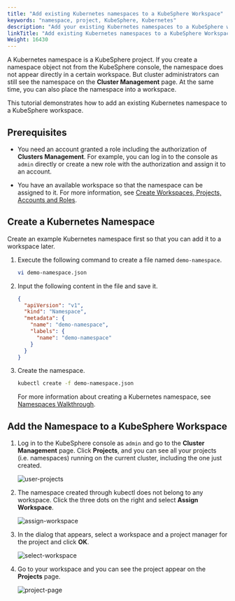 ```yaml
---
title: "Add existing Kubernetes namespaces to a KubeSphere Workspace"
keywords: "namespace, project, KubeSphere, Kubernetes"
description: "Add your existing Kubernetes namespaces to a KubeSphere workspace."
linkTitle: "Add existing Kubernetes namespaces to a KubeSphere Workspace"
Weight: 16430
---
```


A Kubernetes namespace is a KubeSphere project. If you create a namespace object not from the KubeSphere console, the namespace does not appear directly in a certain workspace. But cluster administrators can still see the namespace on the **Cluster Management** page. At the same time, you can also place the namespace into a workspace.

This tutorial demonstrates how to add an existing Kubernetes namespace to a KubeSphere workspace.

## Prerequisites

- You need an account granted a role including the authorization of **Clusters Management**. For example, you can log in to the console as `admin` directly or create a new role with the authorization and assign it to an account.

- You have an available workspace so that the namespace can be assigned to it. For more information, see [Create Workspaces, Projects, Accounts and Roles](../../../quick-start/create-workspace-and-project/).

## Create a Kubernetes Namespace

Create an example Kubernetes namespace first so that you can add it to a workspace later.

1. Execute the following command to create a file named `demo-namespace`.

   ```bash
   vi demo-namespace.json
   ```

2. Input the following content in the file and save it.

   ```json
   {
     "apiVersion": "v1",
     "kind": "Namespace",
     "metadata": {
       "name": "demo-namespace",
       "labels": {
         "name": "demo-namespace"
       }
     }
   }
   ```

3. Create the namespace.

   ```bash
   kubectl create -f demo-namespace.json
   ```

   For more information about creating a Kubernetes namespace, see [Namespaces Walkthrough](https://kubernetes.io/docs/tasks/administer-cluster/namespaces-walkthrough/).

## Add the Namespace to a KubeSphere Workspace

1. Log in to the KubeSphere console as `admin` and go to the **Cluster Management** page. Click **Projects**, and you can see all your projects (i.e. namespaces) running on the current cluster, including the one just created.

   ![user-projects](/images/docs/faq/access-control-and-account-management/add-exisiting-namespaces-to-a-kubesphere-workspace/user-projects.jpg)

2. The namespace created through kubectl does not belong to any workspace. Click the three dots on the right and select **Assign Workspace**.

   ![assign-workspace](/images/docs/faq/access-control-and-account-management/add-exisiting-namespaces-to-a-kubesphere-workspace/assign-workspace.jpg)

3. In the dialog that appears, select a workspace and a project manager for the project and click **OK**.

   ![select-workspace](/images/docs/faq/access-control-and-account-management/add-exisiting-namespaces-to-a-kubesphere-workspace/select-workspace.jpg)

4. Go to your workspace and you can see the project appear on the **Projects** page.

   ![project-page](/images/docs/faq/access-control-and-account-management/add-exisiting-namespaces-to-a-kubesphere-workspace/project-page.jpg)

